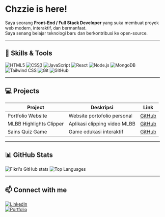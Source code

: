 # Chzzie is here!

Saya seorang **Front-End / Full Stack Developer** yang suka membuat proyek web modern, interaktif, dan bermanfaat.  
Saya senang belajar teknologi baru dan berkontribusi ke open-source.

---

## 🔧 Skills & Tools
![HTML5](https://img.shields.io/badge/HTML5-E34F26?style=flat-square&logo=html5&logoColor=white)
![CSS3](https://img.shields.io/badge/CSS3-1572B6?style=flat-square&logo=css3)
![JavaScript](https://img.shields.io/badge/JavaScript-F7DF1E?style=flat-square&logo=javascript&logoColor=black)
![React](https://img.shields.io/badge/React-61DAFB?style=flat-square&logo=react&logoColor=black)
![Node.js](https://img.shields.io/badge/Node.js-339933?style=flat-square&logo=node.js&logoColor=white)
![MongoDB](https://img.shields.io/badge/MongoDB-47A248?style=flat-square&logo=mongodb&logoColor=white)
![Tailwind CSS](https://img.shields.io/badge/Tailwind_CSS-06B6D4?style=flat-square&logo=tailwind-css&logoColor=white)
![Git](https://img.shields.io/badge/Git-F05032?style=flat-square&logo=git&logoColor=white)
![GitHub](https://img.shields.io/badge/GitHub-181717?style=flat-square&logo=github&logoColor=white)

---

## 💻 Projects
| Project | Deskripsi | Link |
|---------|-----------|------|
| Portfolio Website | Website portofolio personal | [GitHub](https://github.com/USERNAME/portfolio) |
| MLBB Highlights Clipper | Aplikasi clipping video MLBB | [GitHub](https://github.com/USERNAME/mlbb-clipper) |
| Sains Quiz Game | Game edukasi interaktif | [GitHub](https://github.com/USERNAME/sains-quiz-game) |

---

## 📊 GitHub Stats
![Fikri's GitHub stats](https://github-readme-stats.vercel.app/api?username=USERNAME&show_icons=true&theme=radical&count_private=true&hide=issues)
![Top Languages](https://github-readme-stats.vercel.app/api/top-langs/?username=USERNAME&layout=compact&theme=radical)

---

## 📫 Connect with me
[![LinkedIn](https://img.shields.io/badge/LinkedIn-0077B5?style=flat-square&logo=linkedin&logoColor=white)](https://linkedin.com/in/USERNAME)  
[![Portfolio](https://img.shields.io/badge/Portfolio-FF6F61?style=flat-square)](https://yourwebsite.com)

